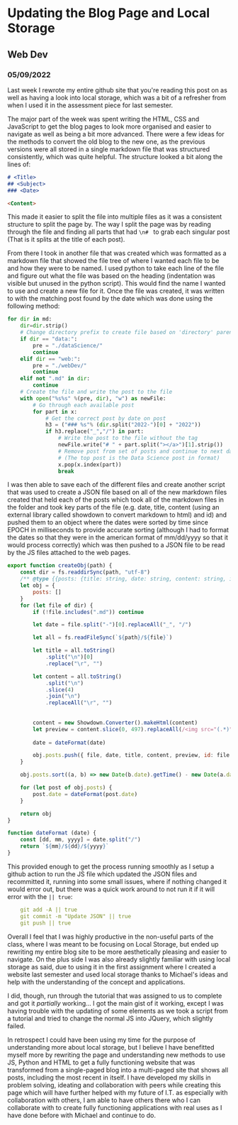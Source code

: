 # Updating the Blog Page and Local Storage
## Web Dev
### 05/09/2022

Last week I rewrote my entire github site that you're reading this post on as well as having a look into local storage, which was a bit of a refresher from when I used it in the assessment piece for last semester.

The major part of the week was spent writing the HTML, CSS and JavaScript to get the blog pages to look more organised and easier to navigate as well as being a bit more advanced. There were a few ideas for the methods to convert the old blog to the new one, as the previous versions were all stored in a single markdown file that was structured consistently, which was quite helpful. The structure looked a bit along the lines of:

```md
# <Title>
## <Subject>
### <Date>

<Content>
```

This made it easier to split the file into multiple files as it was a consistent structure to split the page by. The way I split the page was by reading through the file and finding all parts that had `\n# ` to grab each singular post (That is it splits at the title of each post).

From there I took in another file that was created which was formatted as a markdown file that showed the file tree of where I wanted each file to be and how they were to be named. I used python to take each line of the file and figure out what the file was based on the heading (indentation was visible but unused in the python script). This would find the name I wanted to use and create a new file for it. Once the file was created, it was written to with the matching post found by the date which was done using the following method:

```py
for dir in md:
    dir=dir.strip()
    # Change directory prefix to create file based on 'directory' parent
    if dir == "data:":
        pre = "./dataScience/"
        continue
    elif dir == "web:":
        pre = "./webDev/"
        continue
    elif not ".md" in dir:
        continue
    # Create the file and write the post to the file
    with open("%s%s" %(pre, dir), "w") as newFile:
        # Go through each available post
        for part in x:
            # Get the correct post by date on post
            h3 = ("### %s"% (dir.split("2022-")[0] + "2022"))
            if h3.replace("_","/") in part:
                # Write the post to the file without the tag
                newFile.write("# " + part.split("></a>")[1].strip())
                # Remove post from set of posts and continue to next date
                # (The top post is the Data Science post in format)
                x.pop(x.index(part))
                break
```

I was then able to save each of the different files and create another script that was used to create a JSON file based on all of the new markdown files created that held each of the posts which took all of the markdown files in the folder and took key parts of the file (e.g. date, title, content (using an external library called showdown to convert markdown to html) and id) and pushed them to an object where the dates were sorted by time since EPOCH in milliseconds to provide accurate sorting (although I had to format the dates so that they were in the american format of mm/dd/yyyy so that it would process correctly) which was then pushed to a JSON file to be read by the JS files attached to the web pages.

```js
export function createObj(path) {
    const dir = fs.readdirSync(path, "utf-8")
    /** @type {{posts: {title: string, date: string, content: string, id:string}[]}} */
    let obj = {
        posts: []
    }
    for (let file of dir) {
        if (!file.includes(".md")) continue

        let date = file.split("-")[0].replaceAll("_", "/")

        let all = fs.readFileSync(`${path}/${file}`)

        let title = all.toString()
            .split("\n")[0]
            .replace("\r", "")

        let content = all.toString()
            .split("\n")
            .slice(4)
            .join("\n")
            .replaceAll("\r", "")
        
            
        content = new Showdown.Converter().makeHtml(content)
        let preview = content.slice(0, 497).replaceAll(/<img src="(.*)".*\/?>/gm, '<br><a href="$1"><i>Image</i></a>')
            
        date = dateFormat(date)

        obj.posts.push({ file, date, title, content, preview, id: file.split("-")[1].replace(".md", "") })
    }

    obj.posts.sort((a, b) => new Date(b.date).getTime() - new Date(a.date).getTime())

    for (let post of obj.posts) {
        post.date = dateFormat(post.date)
    }

    return obj
}

function dateFormat (date) {
    const [dd, mm, yyyy] = date.split("/")
    return `${mm}/${dd}/${yyyy}`
}
```

This provided enough to get the process running smoothly as I setup a github action to run the JS file which updated the JSON files and recommitted it, running into some small issues, where if nothing changed it would error out, but there was a quick work around to not run it if it will error with the `|| true`:

```yml
    git add -A || true
    git commit -m "Update JSON" || true
    git push || true
```

Overall I feel that I was highly productive in the non-useful parts of the class, where I was meant to be focusing on Local Storage, but ended up rewriting my entire blog site to be more aesthetically pleasing and easier to navigate. On the plus side I was also already slightly familiar with using local storage as said, due to using it in the first assignment where I created a website last semester and used local storage thanks to Michael's ideas and help with the understanding of the concept and applications.

I did, though, run through the tutorial that was assigned to us to complete and got it *partially* working... I got the main gist of it working, except I was having trouble with the updating of some elements as we took a script from a tutorial and tried to change the normal JS into JQuery, which slightly failed.

In retrospect I could have been using my time for the purpose of understanding more about local storage, but I believe I have benefitted myself more by rewriting the page and understanding new methods to use JS, Python and HTML to get a fully functioning website that was transformed from a single-paged blog into a multi-paged site that shows all posts, including the most recent in itself. I have developed my skills in problem solving, ideating and collaboration with peers while creating this page which will have further helped with my future of I.T. as especially with collaboration with others, I am able to have others there who I can collaborate with to create fully functioning applications with real uses as I have done before with Michael and continue to do.